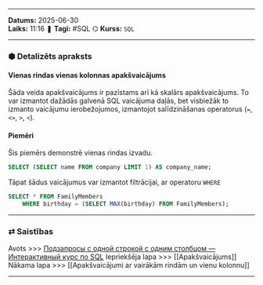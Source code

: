 ___
**Datums:** 2025-06-30   
**Laiks:** 11:16 
❚ **Tagi:** #SQL 
⌬ **Kurss:**  `SQL`

---
### ⬢ Detalizēts apraksts
#### Vienas rindas vienas kolonnas apakšvaicājums
Šāda veida apakšvaicājums ir pazīstams arī kā skalārs apakšvaicājums.
To var izmantot dažādās galvenā SQL vaicājuma daļās, bet visbiežāk to izmanto vaicājumu ierobežojumos, izmantojot salīdzināšanas operatorus (`=`, `<>`, `>`, `<`).
#### Piemēri

Šis piemērs demonstrē vienas rindas izvadu.

```sql
SELECT (SELECT name FROM company LIMIT 1) AS company_name;
```

Tāpat šādus vaicājumus var izmantot filtrācijai, ar operatoru `WHERE`

```sql
SELECT * FROM FamilyMembers
    WHERE birthday = (SELECT MAX(birthday) FROM FamilyMembers);
```

---
### ⇄ Saistības
Avots >>> [Подзапросы с одной строкой с одним столбцом — Интерактивный курс по SQL](https://sql-academy.org/ru/guide/subquery-with-one-column-one-row)
Iepriekšēja lapa >>> [[Apakšvaicājums]]
Nākama lapa >>> [[Apakšvaicājumi ar vairākām rindām un vienu kolonnu]]
___